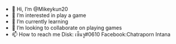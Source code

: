 - 👋 Hi, I’m @Mikeykun20
- 👀 I’m interested in play a game
- 🌱 I’m currently learning 
- 💞️ I’m looking to collaborate on playing games
- 📫 How to reach me Disk: เซ็นจู#0610 Facebook:Chatraporn Intana

<!---
Mikeykun20/Mikeykun20 is a ✨ special ✨ repository because its `README.md` (this file) appears on your GitHub profile.
You can click the Preview link to take a look at your changes.
--->
